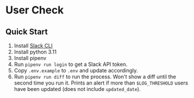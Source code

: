 # User Check

## Quick Start

1. Install [Slack CLI](https://api.slack.com/automation/quickstart)
2. Install python 3.11
3. Install pipenv
4. Run `pipenv run login` to get a Slack API token.
5. Copy `.env.example` to `.env` and update accordingly.
6. Run `pipenv run diff` to run the process.  Won't show a diff
   until the second time you run it.  Prints an alert if more than
   `$LOG_THRESHOLD` users have been updated (does not include
   `updated_date`).
